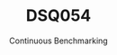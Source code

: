 ---
layout: docu
title: DSQ054
subtitle: Continuous Benchmarking
selected: TPC-DS
expanded: Benchmarking
benchmark: /individual_results/DSQ054.html
---